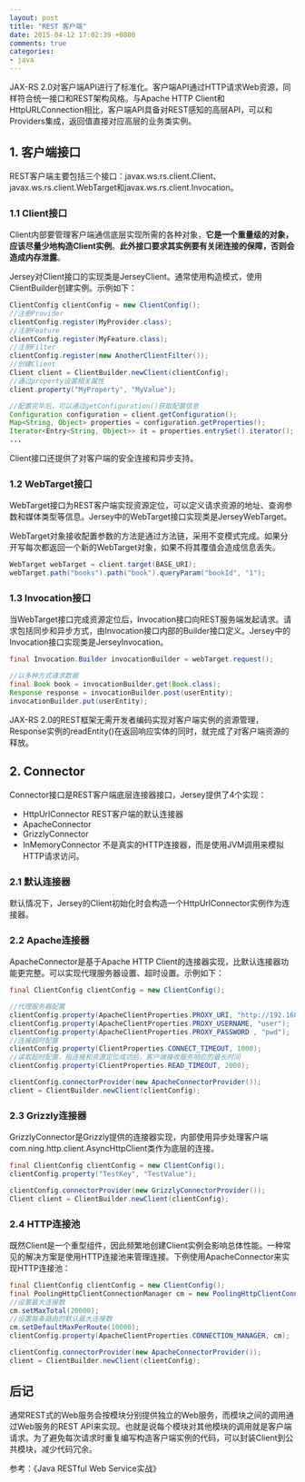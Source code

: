 ```yaml
---
layout: post
title: "REST 客户端"
date: 2015-04-12 17:02:39 +0800
comments: true
categories: 
- java
---
```


JAX-RS 2.0对客户端API进行了标准化。客户端API通过HTTP请求Web资源，同样符合统一接口和REST架构风格。与Apache HTTP Client和HttpURLConnection相比，客户端API具备对REST感知的高层API，可以和Providers集成，返回值直接对应高层的业务类实例。

<!--more-->

## 1. 客户端接口
REST客户端主要包括三个接口：javax.ws.rs.client.Client、javax.ws.rs.client.WebTarget和javax.ws.rs.client.Invocation。

### 1.1 Client接口
Client内部要管理客户端通信底层实现所需的各种对象，**它是一个重量级的对象，应该尽量少地构造Client实例**。**此外接口要求其实例要有关闭连接的保障，否则会造成内存泄露**。

Jersey对Client接口的实现类是JerseyClient。通常使用构造模式，使用ClientBuilder创建实例。示例如下：

```java
ClientConfig clientConfig = new ClientConfig();
//注册Provider
clientConfig.register(MyProvider.class);
//注册Feature
clientConfig.register(MyFeature.class);
//注册Filter
clientConfig.register(new AnotherClientFilter());
//创建Client
Client client = ClientBuilder.newClient(clientConfig);
//通过property设置相关属性
client.property("MyProperty", "MyValue");

//配置完毕后，可以通过getConfiguration()获取配置信息
Configuration configuration = client.getConfiguration();
Map<String, Object> properties = configuration.getProperties();
Iterator<Entry<String, Object>> it = properties.entrySet().iterator();
...
```

Client接口还提供了对客户端的安全连接和异步支持。

### 1.2 WebTarget接口
WebTarget接口为REST客户端实现资源定位，可以定义请求资源的地址、查询参数和媒体类型等信息。Jersey中的WebTarget接口实现类是JerseyWebTarget。

WebTarget对象接收配置参数的方法是通过方法链，采用不变模式完成。如果分开写每次都返回一个新的WebTarget对象，如果不将其覆值会造成信息丢失。

```java
WebTarget webTarget = client.target(BASE_URI);
webTarget.path("books").path("book").queryParam("bookId", "1");
```

### 1.3 Invocation接口
当WebTarget接口完成资源定位后，Invocation接口向REST服务端发起请求。请求包括同步和异步方式，由Invocation接口内部的Builder接口定义。Jersey中的Invocation接口实现类是JerseyInvocation。

```java
final Invocation.Builder invocationBuilder = webTarget.request();

//以多种方式请求数据
final Book book = invocationBuilder.get(Book.class);
Response response = invocationBuilder.post(userEntity);
invocationBuilder.put(userEntity);
```

JAX-RS 2.0的REST框架无需开发者编码实现对客户端实例的资源管理，Response实例的readEntity()在返回响应实体的同时，就完成了对客户端资源的释放。


## 2. Connector
Connector接口是REST客户端底层连接器接口，Jersey提供了4个实现：

* HttpUrlConnector REST客户端的默认连接器
* ApacheConnector
* GrizzlyConnector
* InMemoryConnector 不是真实的HTTP连接器，而是使用JVM调用来模拟HTTP请求访问。

### 2.1 默认连接器
默认情况下，Jersey的Client初始化时会构造一个HttpUrlConnector实例作为连接器。

### 2.2 Apache连接器
ApacheConnector是基于Apache HTTP Client的连接器实现，比默认连接器功能更完整。可以实现代理服务器设置、超时设置。示例如下：

```java
final ClientConfig clientConfig = new ClientConfig();

//代理服务器配置
clientConfig.property(ApacheClientProperties.PROXY_URI, "http://192.168.0.100");
clientConfig.property(ApacheClientProperties.PROXY_USERNAME, "user");
clientConfig.property(ApacheClientProperties.PROXY_PASSWORD , "pwd");
//连接超时配置
clientConfig.property(ClientProperties.CONNECT_TIMEOUT, 1000);
//读取超时配置，指连接和资源定位成功后，客户端接收服务响应的最长时间
clientConfig.property(ClientProperties.READ_TIMEOUT, 2000);

clientConfig.connectorProvider(new ApacheConnectorProvider());
client = ClientBuilder.newClient(clientConfig);
```        

### 2.3 Grizzly连接器
GrizzlyConnector是Grizzly提供的连接器实现，内部使用异步处理客户端com.ning.http.client.AsyncHttpClient类作为底层的连接。

```java
final ClientConfig clientConfig = new ClientConfig();
clientConfig.property("TestKey", "TestValue");

clientConfig.connectorProvider(new GrizzlyConnectorProvider());
Client client = ClientBuilder.newClient(clientConfig);
```

### 2.4 HTTP连接池
既然Client是一个重型组件，因此频繁地创建Client实例会影响总体性能。一种常见的解决方案是使用HTTP连接池来管理连接。下例使用ApacheConnector来实现HTTP连接池：

```java
final ClientConfig clientConfig = new ClientConfig();
final PoolingHttpClientConnectionManager cm = new PoolingHttpClientConnectionManager();
//设置最大连接数
cm.setMaxTotal(20000);
//设置每条路由的默认最大连接数
cm.setDefaultMaxPerRoute(10000);
clientConfig.property(ApacheClientProperties.CONNECTION_MANAGER, cm);

clientConfig.connectorProvider(new ApacheConnectorProvider());
client = ClientBuilder.newClient(clientConfig);
```        

## 后记
通常REST式的Web服务会按模块分别提供独立的Web服务，而模块之间的调用通过Web服务的REST API来实现。也就是说每个模块对其他模块的调用就是客户端请求。为了避免每次请求时重复编写构造客户端实例的代码，可以封装Client到公共模块，减少代码冗余。

参考：《Java RESTful Web Service实战》